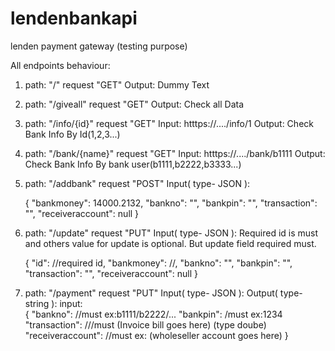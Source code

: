 # lendenbankapi
 lenden payment gateway (testing purpose)
 
 
 
 All endpoints behaviour: 
 
 1. path: "/" 
    request "GET" 
    Output:  Dummy Text
    
 2. path: "/giveall" 
    request "GET" 
    Output:  Check all Data  
     
 3. path: "/info/{id}" 
    request "GET" 
    Input: htttps://..../info/1
    Output:  Check Bank Info By Id(1,2,3...)
    
 4. path: "/bank/{name}" 
    request "GET" 
    Input: htttps://..../bank/b1111
    Output:  Check Bank Info By bank user(b1111,b2222,b3333...)
    
 4. path: "/addbank" 
    request "POST" 
    Input( type- JSON ):
  
    {
      "bankmoney": 14000.2132,
      "bankno": "",
      "bankpin": "",
      "transaction": "",
      "receiveraccount": null
    }
    
 5. path: "/update" 
    request "PUT" 
    Input( type- JSON ): Required id is must and others value for update is optional. But update field required must.
    
    {
       "id": //required id,
      "bankmoney": //,
      "bankno": "",
      "bankpin": "",
      "transaction": "",
      "receiveraccount": null
    }
 
  6. path: "/payment" 
      request "PUT" 
      Input( type- JSON ):
      Output( type- string ):
       input:     
       {
        "bankno": //must ex:b1111/b2222/...
        "bankpin": /must ex:1234
        "transaction": ///must (Invoice bill goes here) (type doube)
        "receiveraccount": //must ex: (wholeseller account goes here)
        }


